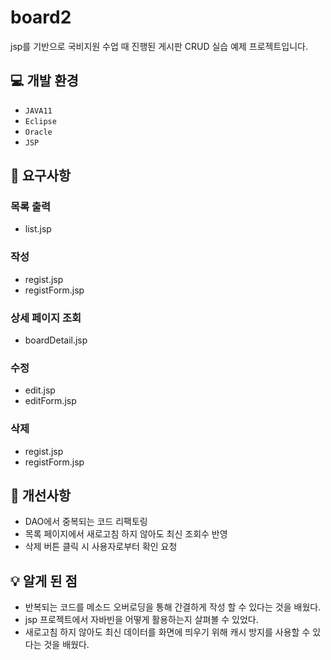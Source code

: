 # board2
jsp를 기반으로 국비지원 수업 때 진행된 게시판 CRUD 실습 예제 프로젝트입니다.

## :computer: 개발 환경
* `JAVA11`
* `Eclipse`
* `Oracle`
* `JSP`

## :memo: 요구사항
### 목록 출력
* list.jsp
### 작성
* regist.jsp
* registForm.jsp
### 상세 페이지 조회
* boardDetail.jsp
### 수정
* edit.jsp
* editForm.jsp
### 삭제
* regist.jsp
* registForm.jsp

## :wrench: 개선사항
* DAO에서 중복되는 코드 리팩토링
* 목록 페이지에서 새로고침 하지 않아도 최신 조회수 반영
* 삭제 버튼 클릭 시 사용자로부터 확인 요청

## :bulb: 알게 된 점
* 반복되는 코드를 메소드 오버로딩을 통해 간결하게 작성 할 수 있다는 것을 배웠다.
* jsp 프로젝트에서 자바빈을 어떻게 활용하는지 살펴볼 수 있었다.
* 새로고침 하지 않아도 최신 데이터를 화면에 띄우기 위해 캐시 방지를 사용할 수 있다는 것을 배웠다.
